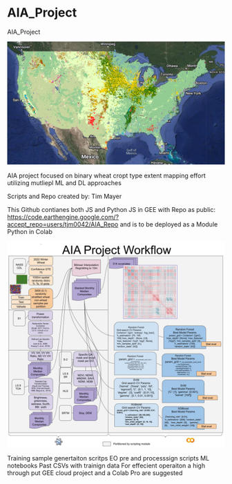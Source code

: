 # AIA_Project
AIA_Project


![](NASS_Crop_type.PNG)

AIA project focused on binary wheat cropt type extent mapping effort utilizing mutliepl ML and DL approaches

Scripts and Repo created by: Tim Mayer

This Github contianes both JS and Python
JS in GEE with Repo as public: https://code.earthengine.google.com/?accept_repo=users/tjm0042/AIA_Repo and is to be deployed as a Module
Python in Colab

![](AIA_Project_workflow.jpg)

Training sample genertaiton scritps
EO pre and processsign scripts
ML notebooks 
Past CSVs with trainign data
For effecient operaiton a high through put GEE cloud project and a Colab Pro are suggested
